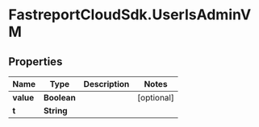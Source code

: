 # FastreportCloudSdk.UserIsAdminVM

## Properties

Name | Type | Description | Notes
------------ | ------------- | ------------- | -------------
**value** | **Boolean** |  | [optional] 
**t** | **String** |  | 


